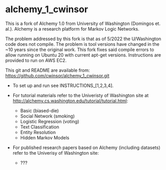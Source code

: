 # alchemy_1_cwinsor
This is a fork of Alchemy 1.0 from University of Washington (Domingos et. al.).  Alchemy is a research platform for Markov Logic Networks.

The problem addressed by this fork is that as of 5/2022 the U/Washington code does not compile.  The problem is tool versions have changed in the ~10 years since the original work. This fork fixes said compile errors to allow running on Ubuntu 20 with current apt-get versions. Instructions are provided to run on AWS EC2.

This git and README are available from: https://github.com/cwinsor/alchemy_1_cwinsor.git

* To set up and run see INSTRUCTIONS_[1,2,3,4].
* For tutorial materials refer to the Univeristy of Washington site at http://alchemy.cs.washington.edu/tutorial/tutorial.html:
  * Basic (biased-die)
  * Social Network (smoking)
  * Logistic Regression (voting)
  * Text Classification
  * Entity Resolution
  * Hidden Markov Models
  
* For published research papers based on Alchemy (including datasets) refer to the Univerisy of Washington site:
  * ???
